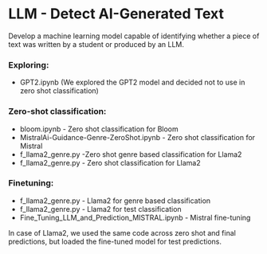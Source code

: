 # LLM - Detect AI-Generated Text

Develop a machine learning model capable of identifying whether a piece of text was written by a student or produced by an LLM.

### Exploring:
- GPT2.ipynb (We explored the GPT2 model and decided not to use in zero shot classification)

### Zero-shot classification:
- bloom.ipynb - Zero shot classification for Bloom
- MistralAi-Guidance-Genre-ZeroShot.ipynb - Zero shot classification for Mistral
- f_llama2_genre.py -Zero shot genre based classification for Llama2
- f_llama2_genre.py - Zero shot classification for Llama2

### Finetuning:
- f_llama2_genre.py - Llama2 for genre based classification
- f_llama2_genre.py - Llama2 for test classification
- Fine_Tuning_LLM_and_Prediction_MISTRAL.ipynb - Mistral fine-tuning

In case of Llama2, we used the same code across zero shot and final predictions, but loaded the fine-tuned model for test predictions.




